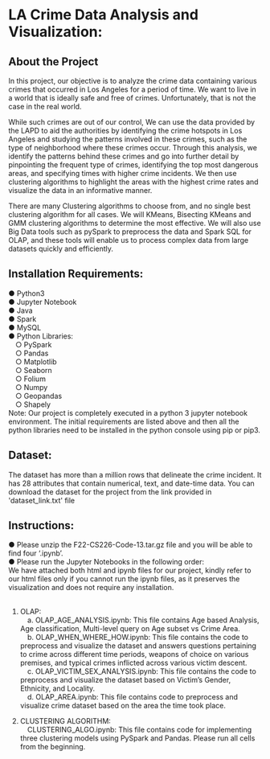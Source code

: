 # LA Crime Data Analysis and Visualization:

## About the Project
In this project, our objective is to analyze the crime data containing various crimes that occurred in Los Angeles for a period of time. We want to live in a world that is ideally safe and free of crimes. Unfortunately, that is not the case in the real world. <br />

While such crimes are out of our control, We can use the data provided by the LAPD to aid the authorities by identifying the crime hotspots in Los Angeles and studying the patterns involved in these crimes, such as the type of neighborhood where these crimes occur. Through this analysis, we identify the patterns behind these crimes and go into further detail by pinpointing the frequent type of crimes, identifying the top most dangerous areas, and
specifying times with higher crime incidents. We then use clustering algorithms to highlight the areas with the highest crime rates and visualize the data in an informative manner. <br />

There are many Clustering algorithms to choose from, and no single best clustering algorithm for all cases. We will KMeans, Bisecting KMeans and GMM clustering algorithms to determine the most effective. We will also use Big Data tools such as pySpark to preprocess the data and Spark SQL for OLAP, and these tools will enable us to process complex data from large datasets quickly and efficiently.


## Installation Requirements:
● Python3 <br />
● Jupyter Notebook <br />
● Java <br />
● Spark <br />
● MySQL <br />
● Python Libraries: <br />
  &emsp;○ PySpark <br />
  &emsp;○ Pandas <br />
  &emsp;○ Matplotlib <br />
  &emsp;○ Seaborn <br />
  &emsp;○ Folium <br />
  &emsp;○ Numpy <br />
  &emsp;○ Geopandas <br />
  &emsp;○ Shapely <br />
Note: Our project is completely executed in a python 3 jupyter notebook environment. The initial requirements are listed above and then all the python libraries need to be installed in  the python console using pip or pip3.

## Dataset:
The dataset has more than a million rows that delineate the crime incident. It has 28 attributes that contain numerical, text, and date-time data. You can download the dataset for the project from the link provided in 'dataset_link.txt' file

## Instructions:
● Please unzip the F22-CS226-Code-13.tar.gz file and you will be able to find four ‘.ipynb’. <br />
● Please run the Jupyter Notebooks in the following order: <br />
We have attached both html and ipynb files for our project, kindly refer to our html files only if you cannot run the ipynb files, as it preserves the visualization and does not require any installation. <br />
<br />
 
1. OLAP: <br />
  &emsp;a. OLAP_AGE_ANALYSIS.ipynb: This file contains Age based Analysis, Age classification, Multi-level query on Age subset vs Crime Area. <br />
  &emsp;b. OLAP_WHEN_WHERE_HOW.ipynb: This file contains the code to preprocess and visualize the dataset and answers questions pertaining to crime across different time periods, weapons of choice on various premises, and typical crimes inflicted across various victim descent. <br />
  &emsp;c. OLAP_VICTIM_SEX_ANALYSIS.ipynb: This file contains the code to preprocess and visualize the dataset based on Victim’s Gender, Ethnicity, and Locality. <br />
  &emsp;d. OLAP_AREA.ipynb: This file contains code to preprocess and visualize crime dataset based on the area the time took place. <br />
  
2. CLUSTERING ALGORITHM: <br />
&emsp;CLUSTERING_ALGO.ipynb: This file contains code for implementing three clustering models using PySpark and Pandas. Please run all cells from the beginning.

